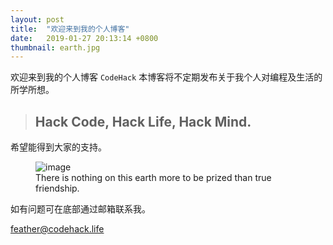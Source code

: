 ```yaml
---
layout: post
title:  "欢迎来到我的个人博客"
date:   2019-01-27 20:13:14 +0800
thumbnail: earth.jpg
---
```


欢迎来到我的个人博客 `CodeHack` 本博客将不定期发布关于我个人对编程及生活的所学所想。



> ## Hack Code, Hack Life, Hack Mind.

希望能得到大家的支持。

<figure>
	<img src="{{ site.baseurl }}/assets/earth.jpg" alt="image">
	<figcaption>
		There is nothing on this earth more to be prized than true friendship.
	</figcaption>
</figure>

如有问题可在底部通过邮箱联系我。

<a href="mailto:feather@codehack.life?subject=[re]{{site.url}}&body=Write down your idea ^_^ ">feather@codehack.life</a>